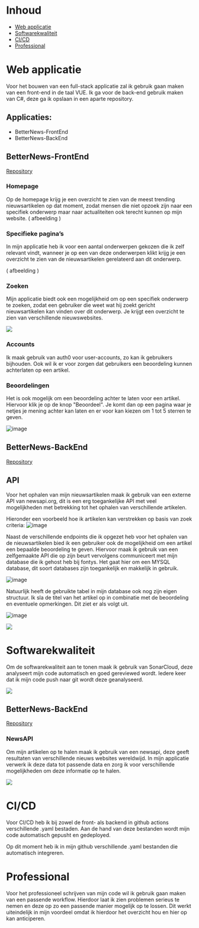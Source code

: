 # **Inhoud**
- [Web applicatie](#web-applicatie)
- [Softwarekwaliteit](#softwarekwaliteit)
- [CI/CD](#cicd)
- [Professional](#professional)
# **Web applicatie**
Voor het bouwen van een full-stack applicatie zal ik gebruik gaan maken van een front-end in de taal VUE. Ik ga voor de back-end gebruik maken van C#, deze ga ik opslaan in een aparte repository.

## **Applicaties:**
- BetterNews-FrontEnd
- BetterNews-BackEnd

## **BetterNews-FrontEnd**
[Repository](https://github.com/457726/betternewsfrontend-s3)
### **Homepage**
Op de homepage krijg je een overzicht te zien van de meest trending nieuwsartikelen op dat moment, zodat mensen die niet opzoek zijn naar een specifiek onderwerp maar naar actualiteiten ook terecht kunnen op mijn website.
( afbeelding )
### **Specifieke pagina’s**
In mijn applicatie heb ik voor een aantal onderwerpen gekozen die ik zelf relevant vindt, wanneer je op een van deze onderwerpen klikt krijg je een overzicht te zien van de nieuwsartikelen gerelateerd aan dit onderwerp.

( afbeelding )
### **Zoeken**
Mijn applicatie biedt ook een mogelijkheid om op een specifiek onderwerp te zoeken, zodat een gebruiker die weet wat hij zoekt gericht nieuwsartikelen kan vinden over dit onderwerp. Je krijgt een overzicht te zien van verschillende nieuwswebsites.

![](https://i.imgur.com/EOQVsTV.jpg)
### **Accounts**
Ik maak gebruik van auth0 voor user-accounts, zo kan ik gebruikers bijhouden. Ook wil ik er voor zorgen dat gebruikers een beoordeling kunnen achterlaten op een artikel.

### **Beoordelingen**
Het is ook mogelijk om een beoordeling achter te laten voor een artikel. Hiervoor klik je op de knop "Beoordeel". Je komt dan op een pagina waar je netjes je mening achter kan laten en er voor kan kiezen om 1 tot 5 sterren te geven.

![image](https://user-images.githubusercontent.com/99723279/174195576-4fffa4a9-158f-4a1b-8266-b1f7cc1a2d85.png)

## **BetterNews-BackEnd**
[Repository](https://github.com/457726/VueBackEnd)

## **API**

Voor het ophalen van mijn nieuwsartikelen maak ik gebruik van een externe API van newsapi.org, dit is een erg toegankelijke API met veel mogelijkheden met betrekking tot het ophalen van verschillende artikelen.

Hieronder een voorbeeld hoe ik artikelen kan verstrekken op basis van zoek criteria:
![image](https://user-images.githubusercontent.com/99723279/174195903-0d5d8d65-e7bd-48df-abc1-e540bd1b26a9.png)

Naast de verschillende endpoints die ik opgezet heb voor het ophalen van de nieuwsartikelen bied ik een gebruiker ook de mogelijkheid om een artikel een bepaalde beoordeling te geven. Hiervoor maak ik gebruik van een zelfgemaakte API die op zijn beurt vervolgens communiceert met mijn database die ik gehost heb bij fontys. Het gaat hier om een MYSQL database, dit soort databases zijn toegankelijk en makkelijk in gebruik.

![image](https://user-images.githubusercontent.com/99723279/174196210-59eaa82b-718c-44d2-bbb2-e6209a894a2e.png)

Natuurlijk heeft de gebruikte tabel in mijn database ook nog zijn eigen structuur. Ik sla de titel van het artikel op in combinatie met de beoordeling en eventuele opmerkingen. Dit ziet er als volgt uit.

![image](https://user-images.githubusercontent.com/99723279/174196384-bd401e40-a64a-4978-b4e9-e8a57c2d7d38.png)


![](https://imgur.com/20A6xBF.jpg)
# **Softwarekwaliteit**
Om de softwarekwaliteit aan te tonen maak ik gebruik van SonarCloud, deze analyseert mijn code automatisch en goed gereviewed wordt. Iedere keer dat ik mijn code push naar git wordt deze geanalyseerd.

![](https://imgur.com/MLqODCY.jpg)
## **BetterNews-BackEnd**
[Repository](https://github.com/457726/VueBackEnd)
### **NewsAPI**
Om mijn artikelen op te halen maak ik gebruik van een newsapi, deze geeft resultaten van verschillende nieuws websites wereldwijd. In mijn applicatie verwerk ik deze data tot passende data en zorg ik voor verschillende mogelijkheden om deze informatie op te halen.

![](https://imgur.com/zZh9dOI.jpg)
# **CI/CD**
Voor CI/CD heb ik bij zowel de front- als backend in github actions verschillende .yaml bestaden. Aan de hand van deze bestanden wordt mijn code automatisch gepusht en gedeployed.

Op dit moment heb ik in mijn github verschillende .yaml bestanden die automatisch integreren.
# **Professional**
Voor het professioneel schrijven van mijn code wil ik gebruik gaan maken van een passende workflow. Hierdoor laat ik zien problemen serieus te nemen en deze op zo een passende manier mogelijk op te lossen. Dit werkt uiteindelijk in mijn voordeel omdat ik hierdoor het overzicht hou en hier op kan anticiperen.
